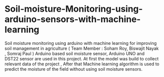 # Soil-moisture-Monitoring-using-arduino-sensors-with-machine-learning
Soil moisture monitoring using arduino with machine learning for improving soil management in agriculture ( Team Member : Soham Roy, Biswajit Nayak , Somraj Paul )
Arduino based soil moisture sensor, Arduino UNO and DST22 sensor are used in this project. At first the model was build to collect relevant data of the project ,
After that Machine learning algorithm is used to predict the moisture of the field without using soil moisture sensors.
